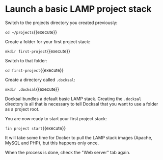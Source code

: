 # Launch a basic LAMP project stack

Switch to the projects directory you created previously:

`cd ~/projects`{{execute}}

Create a folder for your first project stack:

`mkdir first-project`{{execute}}

Switch to that folder:

`cd first-project`{{execute}}

Create a directory called `.docksal`:

`mkdir .docksal`{{execute}}

Docksal bundles a default basic LAMP stack.
Creating the `.docksal` directory is all that is necessary to tell Docksal that you want to use a folder as a project root.

You are now ready to start your first project stack:

`fin project start`{{execute}}

It will take some time for Docker to pull the LAMP stack images (Apache, MySQL and PHP), but this happens only once.

When the process is done, check the "Web server" tab again.

